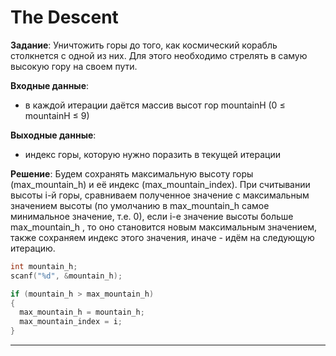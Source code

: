 # The Descent

**Задание**:
Уничтожить горы до того, как космический корабль столкнется с одной из них. Для этого необходимо стрелять в самую высокую гору на своем пути.

**Входные данные**:
- в каждой итерации даётся массив высот гор mountainH (0 ≤ mountainH ≤ 9)

**Выходные данные**:
- индекс горы, которую нужно поразить в текущей итерации

**Решение**:
Будем сохранять максимальную высоту горы (max_mountain_h) и её индекс (max_mountain_index). При считывании высоты i-й горы, сравниваем полученное значение с максимальным значением высоты (по умолчанию в max_mountain_h самое минимальное значение, т.е. 0), если i-е значение высоты больше max_mountain_h , то оно становится новым максимальным значением, также сохраняем индекс этого значения, иначе - идём на следующую итерацию. 

```C
int mountain_h;
scanf("%d", &mountain_h);

if (mountain_h > max_mountain_h)
{
  max_mountain_h = mountain_h;
  max_mountain_index = i;
}
```

---
